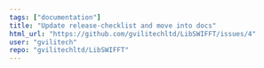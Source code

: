 ```yaml
---
tags: ["documentation"]
title: "Update release-checklist and move into docs"
html_url: "https://github.com/gvilitechltd/LibSWIFFT/issues/4"
user: "gvilitech"
repo: "gvilitechltd/LibSWIFFT"
---
```


